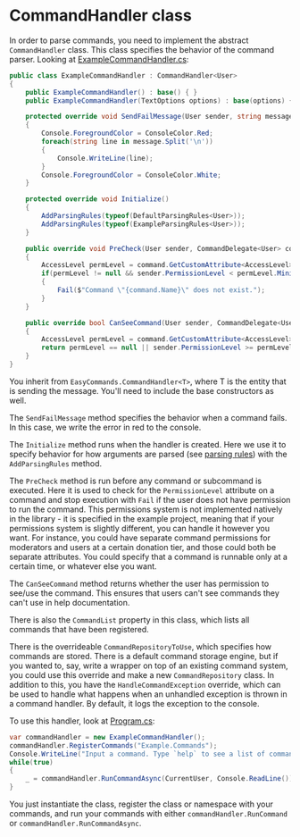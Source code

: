# CommandHandler class

In order to parse commands, you need to implement the abstract `CommandHandler` class. This class specifies the behavior of the command parser. Looking at [ExampleCommandHandler.cs](https://github.com/ZakFahey/easy-commands/blob/master/EasyCommands/Example/ExampleCommandHandler.cs):

```cs
public class ExampleCommandHandler : CommandHandler<User>
{
    public ExampleCommandHandler() : base() { }
    public ExampleCommandHandler(TextOptions options) : base(options) { }

    protected override void SendFailMessage(User sender, string message)
    {
        Console.ForegroundColor = ConsoleColor.Red;
        foreach(string line in message.Split('\n'))
        {
            Console.WriteLine(line);
        }
        Console.ForegroundColor = ConsoleColor.White;
    }

    protected override void Initialize()
    {
        AddParsingRules(typeof(DefaultParsingRules<User>));
        AddParsingRules(typeof(ExampleParsingRules<User>));
    }

    public override void PreCheck(User sender, CommandDelegate<User> command)
    {
        AccessLevel permLevel = command.GetCustomAttribute<AccessLevel>();
        if(permLevel != null && sender.PermissionLevel < permLevel.MinimumLevel)
        {
            Fail($"Command \"{command.Name}\" does not exist.");
        }
    }

    public override bool CanSeeCommand(User sender, CommandDelegate<User> command)
    {
        AccessLevel permLevel = command.GetCustomAttribute<AccessLevel>();
        return permLevel == null || sender.PermissionLevel >= permLevel.MinimumLevel;
    }
}
```

You inherit from `EasyCommands.CommandHandler<T>`, where T is the entity that is sending the message. You'll need to include the base constructors as well.

The `SendFailMessage` method specifies the behavior when a command fails. In this case, we write the error in red to the console.

The `Initialize` method runs when the handler is created. Here we use it to specify behavior for how arguments are parsed (see [parsing rules](ParsingRules.md)) with the `AddParsingRules` method.

The `PreCheck` method is run before any command or subcommand is executed. Here it is used to check for the `PermissionLevel` attribute on a command and stop execution with `Fail` if the user does not have permission to run the command. This permissions system is not implemented natively in the library - it is specified in the example project, meaning that if your permissions system is slightly different, you can handle it however you want. For instance, you could have separate command permissions for moderators and users at a certain donation tier, and those could both be separate attributes. You could specify that a command is runnable only at a certain time, or whatever else you want.

The `CanSeeCommand` method returns whether the user has permission to see/use the command. This ensures that users can't see commands they can't use in help documentation.

There is also the `CommandList` property in this class, which lists all commands that have been registered.

There is the overrideable `CommandRepositoryToUse`, which specifies how commands are stored. There is a default command storage engine, but if you wanted to, say, write a wrapper on top of an existing command system, you could use this override and make a new `CommandRepository` class. In addition to this, you have the `HandleCommandException` override, which can be used to handle what happens when an unhandled exception is thrown in a command handler. By default, it logs the exception to the console.

To use this handler, look at [Program.cs](https://github.com/ZakFahey/easy-commands/blob/master/EasyCommands/Example/Program.cs):

```cs
var commandHandler = new ExampleCommandHandler();
commandHandler.RegisterCommands("Example.Commands");
Console.WriteLine("Input a command. Type `help` to see a list of commands.");
while(true)
{
    _ = commandHandler.RunCommandAsync(CurrentUser, Console.ReadLine());
}
```

You just instantiate the class, register the class or namespace with your commands, and run your commands with either `commandHandler.RunCommand` or `commandHandler.RunCommandAsync`.

